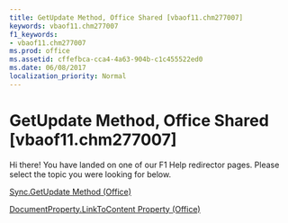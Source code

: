```yaml
---
title: GetUpdate Method, Office Shared [vbaof11.chm277007]
keywords: vbaof11.chm277007
f1_keywords:
- vbaof11.chm277007
ms.prod: office
ms.assetid: cffefbca-cca4-4a63-904b-c1c455522ed0
ms.date: 06/08/2017
localization_priority: Normal
---
```



# GetUpdate Method, Office Shared [vbaof11.chm277007]

Hi there! You have landed on one of our F1 Help redirector pages. Please select the topic you were looking for below.

[Sync.GetUpdate Method (Office)](http://msdn.microsoft.com/library/fa7ccde1-5a45-f936-c5a3-657102e00c33.aspx)

[DocumentProperty.LinkToContent Property (Office)](http://msdn.microsoft.com/library/062df6df-cdee-81fc-3244-e229dacaa64e%28Office.15%29.aspx)


